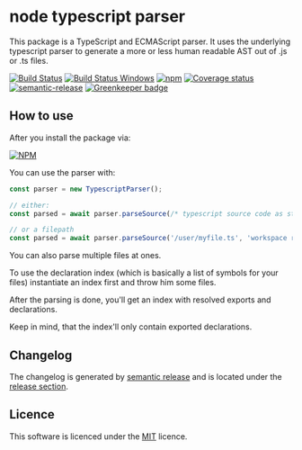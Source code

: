 # node typescript parser

This package is a TypeScript and ECMAScript parser. It uses the underlying typescript parser to generate
a more or less human readable AST out of .js or .ts files.

[![Build Status](https://travis-ci.org/buehler/node-typescript-parser.svg)](https://travis-ci.org/buehler/node-typescript-parser)
[![Build Status Windows](https://ci.appveyor.com/api/projects/status/j06bqjc4tkdt7sej?svg=true)](https://ci.appveyor.com/project/buehler/node-typescript-parser)
[![npm](https://img.shields.io/npm/v/typescript-parser.svg?maxAge=3600)](https://www.npmjs.com/package/typescript-parser)
[![Coverage status](https://img.shields.io/coveralls/buehler/node-typescript-parser.svg?maxAge=3600)](https://coveralls.io/github/buehler/node-typescript-parser)
[![semantic-release](https://img.shields.io/badge/%20%20%F0%9F%93%A6%F0%9F%9A%80-semantic--release-e10079.svg)](https://github.com/semantic-release/semantic-release)
[![Greenkeeper badge](https://badges.greenkeeper.io/buehler/node-typescript-parser.svg)](https://greenkeeper.io/)

## How to use

After you install the package via:

[![NPM](https://nodei.co/npm/typescript-parser.png?downloads=true&stars=true)](https://nodei.co/npm/typescript-parser/)

You can use the parser with:

```typescript
const parser = new TypescriptParser();

// either:
const parsed = await parser.parseSource(/* typescript source code as string */);

// or a filepath
const parsed = await parser.parseSource('/user/myfile.ts', 'workspace root');
```

You can also parse multiple files at ones.

To use the declaration index (which is basically a list of symbols for your files)
instantiate an index first and throw him some files.

After the parsing is done, you'll get an index with resolved
exports and declarations.

Keep in mind, that the index'll only contain exported declarations.
 
## Changelog

The changelog is generated by [semantic release](https://github.com/semantic-release/semantic-release) and is located under the 
[release section](https://github.com/buehler/node-typescript-parser/releases).

## Licence

This software is licenced under the [MIT](LICENSE) licence.
